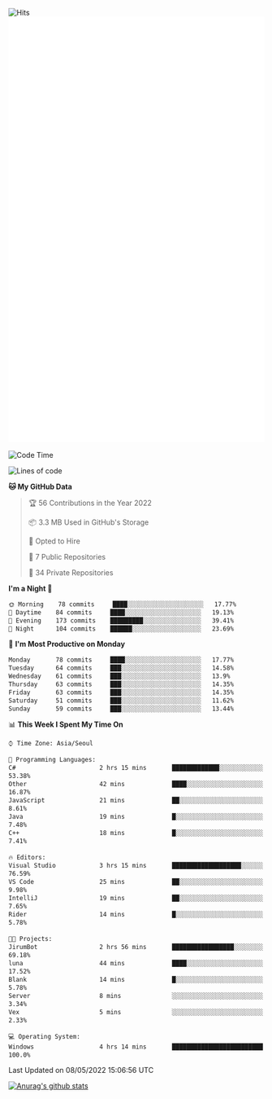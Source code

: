 ![Hits](https://hits.seeyoufarm.com/api/count/incr/badge.svg?url=https%3A%2F%2Fgithub.com%2Fkokose1234&count_bg=%2379C83D&title_bg=%23555555&icon=apple.svg&icon_color=%23E7E7E7&title=hits&edge_flat=false)
<br/>
![Metrics](https://github.com/kokose1234/kokose1234/blob/main/github-metrics.svg)

<!--START_SECTION:waka-->
![Code Time](http://img.shields.io/badge/Code%20Time-0-blue)

![Lines of code](https://img.shields.io/badge/From%20Hello%20World%20I%27ve%20Written-2%20Million%20lines%20of%20code-blue)

**🐱 My GitHub Data** 

> 🏆 56 Contributions in the Year 2022
 > 
> 📦 3.3 MB Used in GitHub's Storage 
 > 
> 💼 Opted to Hire
 > 
> 📜 7 Public Repositories 
 > 
> 🔑 34 Private Repositories  
 > 
**I'm a Night 🦉** 

```text
🌞 Morning    78 commits     ████░░░░░░░░░░░░░░░░░░░░░   17.77% 
🌆 Daytime    84 commits     ████░░░░░░░░░░░░░░░░░░░░░   19.13% 
🌃 Evening    173 commits    █████████░░░░░░░░░░░░░░░░   39.41% 
🌙 Night      104 commits    ██████░░░░░░░░░░░░░░░░░░░   23.69%

```
📅 **I'm Most Productive on Monday** 

```text
Monday       78 commits     ████░░░░░░░░░░░░░░░░░░░░░   17.77% 
Tuesday      64 commits     ███░░░░░░░░░░░░░░░░░░░░░░   14.58% 
Wednesday    61 commits     ███░░░░░░░░░░░░░░░░░░░░░░   13.9% 
Thursday     63 commits     ███░░░░░░░░░░░░░░░░░░░░░░   14.35% 
Friday       63 commits     ███░░░░░░░░░░░░░░░░░░░░░░   14.35% 
Saturday     51 commits     ███░░░░░░░░░░░░░░░░░░░░░░   11.62% 
Sunday       59 commits     ███░░░░░░░░░░░░░░░░░░░░░░   13.44%

```


📊 **This Week I Spent My Time On** 

```text
⌚︎ Time Zone: Asia/Seoul

💬 Programming Languages: 
C#                       2 hrs 15 mins       █████████████░░░░░░░░░░░░   53.38% 
Other                    42 mins             ████░░░░░░░░░░░░░░░░░░░░░   16.87% 
JavaScript               21 mins             ██░░░░░░░░░░░░░░░░░░░░░░░   8.61% 
Java                     19 mins             █░░░░░░░░░░░░░░░░░░░░░░░░   7.48% 
C++                      18 mins             █░░░░░░░░░░░░░░░░░░░░░░░░   7.41%

🔥 Editors: 
Visual Studio            3 hrs 15 mins       ███████████████████░░░░░░   76.59% 
VS Code                  25 mins             ██░░░░░░░░░░░░░░░░░░░░░░░   9.98% 
IntelliJ                 19 mins             ██░░░░░░░░░░░░░░░░░░░░░░░   7.65% 
Rider                    14 mins             █░░░░░░░░░░░░░░░░░░░░░░░░   5.78%

🐱‍💻 Projects: 
JirumBot                 2 hrs 56 mins       █████████████████░░░░░░░░   69.18% 
luna                     44 mins             ████░░░░░░░░░░░░░░░░░░░░░   17.52% 
Blank                    14 mins             █░░░░░░░░░░░░░░░░░░░░░░░░   5.78% 
Server                   8 mins              ░░░░░░░░░░░░░░░░░░░░░░░░░   3.34% 
Vex                      5 mins              ░░░░░░░░░░░░░░░░░░░░░░░░░   2.33%

💻 Operating System: 
Windows                  4 hrs 14 mins       █████████████████████████   100.0%

```


 Last Updated on 08/05/2022 15:06:56 UTC
<!--END_SECTION:waka-->

[![Anurag's github stats](https://github-readme-stats.vercel.app/api?username=kokose1234&theme=dracula)](https://github.com/anuraghazra/github-readme-stats)



	
